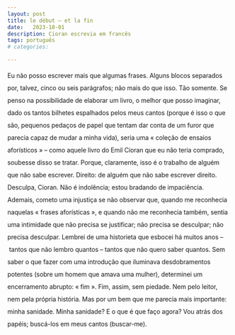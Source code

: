 ```yaml
---
layout: post
title: le début – et la fin
date:   2023-10-01
description: Cioran escrevia em francês
tags: português
# categories: 

---
```


<span style = "font-size: 14px; line-height: 200%; letter-spacing: -0.009em;">
Eu não posso escrever mais que algumas frases. Alguns blocos separados por, talvez, cinco ou seis parágrafos; não mais do que isso. Tão somente.

<span style = "font-size: 14px; line-height: 200%; letter-spacing: -0.009em;">
Se penso na possibilidade de elaborar um livro, o melhor que posso imaginar, dado os tantos bilhetes espalhados pelos meus cantos (porque é isso o que são, pequenos pedaços de papel que tentam dar conta de um furor que parecia capaz de mudar a minha vida), seria uma « coleção de ensaios aforísticos » – como aquele livro do Emil Cioran que eu não teria comprado, soubesse disso se tratar. Porque, claramente, isso é o trabalho de alguém que não sabe escrever. Direito: de alguém que não sabe escrever direito. 

<span style = "font-size: 14px; line-height: 200%; letter-spacing: -0.009em;">
Desculpa, Cioran. Não é indolência; estou bradando de impaciência. Ademais, cometo uma injustiça se não observar que, quando me reconhecia naquelas « frases aforísticas », e quando não me reconhecia também, sentia uma intimidade que não precisa se justificar; não precisa se desculpar; não precisa desculpar.

<span style = "font-size: 14px; line-height: 200%; letter-spacing: -0.009em;">
Lembrei de uma historieta que esbocei há muitos anos – tantos que não lembro quantos – tantos que não quero saber quantos. Sem saber o que fazer com uma introdução que iluminava desdobramentos potentes (sobre um homem que amava uma mulher), determinei um encerramento abrupto: « fim ». Fim, assim, sem piedade. Nem pelo leitor, nem pela própria história. Mas por um bem que me parecia mais importante: minha sanidade.

<span style = "font-size: 14px; line-height: 200%; letter-spacing: -0.009em;">
Minha sanidade? E o que é que faço agora?

<span style = "font-size: 14px; line-height: 200%; letter-spacing: -0.009em;">
Vou atrás dos papéis; buscá-los em meus cantos (buscar-me).
</span>

<!-- como escala até o si, fica faltando o dó -->
